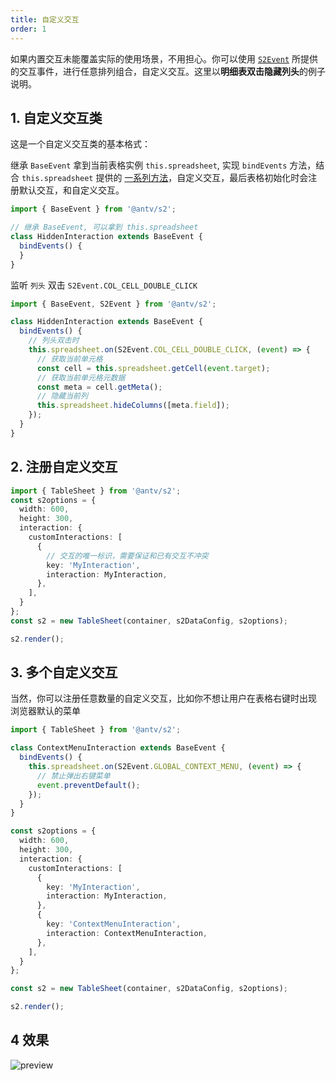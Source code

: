 ```yaml
---
title: 自定义交互
order: 1
---
```


如果内置交互未能覆盖实际的使用场景，不用担心。你可以使用 [`S2Event`](https://github.com/antvis/S2/blob/master/packages/s2-core/src/common/constant/events/basic.ts) 所提供的交互事件，进行任意排列组合，自定义交互。这里以**明细表双击隐藏列头**的例子说明。

## 1. 自定义交互类

这是一个自定义交互类的基本格式：

继承 `BaseEvent` 拿到当前表格实例 `this.spreadsheet`, 实现 `bindEvents` 方法，结合 `this.spreadsheet` 提供的 [一系列方法](/zh/docs/api/general/S2Options#spreadsheet)，自定义交互，最后表格初始化时会注册默认交互，和自定义交互。

```ts
import { BaseEvent } from '@antv/s2';

// 继承 BaseEvent, 可以拿到 this.spreadsheet
class HiddenInteraction extends BaseEvent {
  bindEvents() {
  }
}
```

监听 `列头` 双击 `S2Event.COL_CELL_DOUBLE_CLICK`

```ts
import { BaseEvent, S2Event } from '@antv/s2';

class HiddenInteraction extends BaseEvent {
  bindEvents() {
    // 列头双击时
    this.spreadsheet.on(S2Event.COL_CELL_DOUBLE_CLICK, (event) => {
      // 获取当前单元格
      const cell = this.spreadsheet.getCell(event.target);
      // 获取当前单元格元数据
      const meta = cell.getMeta();
      // 隐藏当前列
      this.spreadsheet.hideColumns([meta.field]);
    });
  }
}

```

## 2. 注册自定义交互

```ts
import { TableSheet } from '@antv/s2';
const s2options = {
  width: 600,
  height: 300,
  interaction: {
    customInteractions: [
      {
        // 交互的唯一标识，需要保证和已有交互不冲突
        key: 'MyInteraction',
        interaction: MyInteraction,
      },
    ],
  }
};
const s2 = new TableSheet(container, s2DataConfig, s2options);

s2.render();
```

## 3. 多个自定义交互

当然，你可以注册任意数量的自定义交互，比如你不想让用户在表格右键时出现 浏览器默认的菜单

```ts
import { TableSheet } from '@antv/s2';

class ContextMenuInteraction extends BaseEvent {
  bindEvents() {
    this.spreadsheet.on(S2Event.GLOBAL_CONTEXT_MENU, (event) => {
      // 禁止弹出右键菜单
      event.preventDefault();
    });
  }
}

const s2options = {
  width: 600,
  height: 300,
  interaction: {
    customInteractions: [
      {
        key: 'MyInteraction',
        interaction: MyInteraction,
      },
      {
        key: 'ContextMenuInteraction',
        interaction: ContextMenuInteraction,
      },
    ],
  }
};

const s2 = new TableSheet(container, s2DataConfig, s2options);

s2.render();
```

<playground path='interaction/advanced/demo/custom.ts' rid='container' height='400'></playground>

## 4 效果

![preview](https://gw.alipayobjects.com/zos/antfincdn/loLnamrCW/Kapture%2525202021-10-19%252520at%25252014.52.56.gif)
